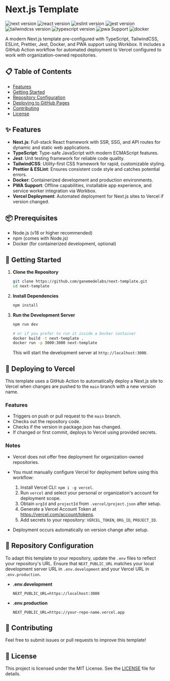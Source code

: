 # Next.js Template

![next version](https://img.shields.io/badge/next-15.3.1-000000?logo=next.js&logoColor=white)
![react version](https://img.shields.io/badge/react-19.0.0-61DAFB?logo=react&logoColor=white)
![eslint version](https://img.shields.io/badge/eslint-9-4B32C3?logo=eslint&logoColor=white)
![jest version](https://img.shields.io/badge/jest-29.7.0-C21325?logo=jest&logoColor=white)
![tailwindcss version](https://img.shields.io/badge/tailwindcss-4.1.4-06B6D4?logo=tailwindcss&logoColor=white)
![typescript version](https://img.shields.io/badge/typescript-5-3178C6?logo=typescript&logoColor=white)
![pwa Support](https://img.shields.io/badge/PWA-support-4FC08D?logo=pwa&logoColor=white)
![docker](https://img.shields.io/badge/docker-available-2496ED?logo=docker&logoColor=white)

A modern Next.js template pre-configured with TypeScript, TailwindCSS, ESLint, Prettier, Jest, Docker, and PWA support using Workbox. It includes a GitHub Action workflow for automated deployment to Vercel configured to work with organization-owned repositories.

## 📋 Table of Contents

- [Features](#-features)
- [Getting Started](#-getting-started)
- [Repository Configuration](#-repository-configuration)
- [Deploying to GitHub Pages](#-deploying-to-github-pages)
- [Contributing](#-contributing)
- [License](#-license)

## ✨ Features

- **Next.js**: Full-stack React framework with SSR, SSG, and API routes for dynamic and static web applications.
- **TypeScript**: Type-safe JavaScript with modern ECMAScript features.
- **Jest**: Unit testing framework for reliable code quality.
- **TailwindCSS**: Utility-first CSS framework for rapid, customizable styling.
- **Prettier & ESLint**: Ensures consistent code style and catches potential errors.
- **Docker**: Containerized development and production environments.
- **PWA Support**: Offline capabilities, installable app experience, and service worker integration via Workbox.
- **Vercel Deployment**: Automated deployment for Next.js sites to Vercel if version changed.

## 📦 Prerequisites

- Node.js (v18 or higher recommended)
- npm (comes with Node.js)
- Docker (for containerized development, optional)

## 🚀 Getting Started

1. **Clone the Repository**

    ```bash
    git clone https://github.com/ganemedelabs/next-template.git
    cd next-template
    ```

2. **Install Dependencies**

    ```bash
    npm install
    ```

3. **Run the Development Server**

    ```bash
    npm run dev

    # or if you prefer to run it inside a Docker container
    docker build -t next-template .
    docker run -p 3000:3000 next-template
    ```

    This will start the development server at `http://localhost:3000`.

## 🚢 Deploying to Vercel

This template uses a GitHub Action to automatically deploy a Next.js site to Vercel when changes are pushed to the `main` branch with a new version name.

### Features

- Triggers on push or pull request to the `main` branch.
- Checks out the repository code.
- Checks if the version in package.json has changed.
- If changed or first commit, deploys to Vercel using provided secrets.

### Notes

- Vercel does not offer free deployment for organization-owned repositories.
- You must manually configure Vercel for deployment before using this workflow:

    1. Install Vercel CLI: `npm i -g vercel`.
    2. Run `vercel` and select your personal or organization's account for deployment scope.
    3. Obtain `orgId` and `projectId` from `.vercel/project.json` after setup.
    4. Generate a Vercel Account Token at https://vercel.com/account/tokens.
    5. Add secrets to your repository: `VERCEL_TOKEN`, `ORG_ID`, `PROJECT_ID`.

- Deployment occurs automatically on version change after setup.

## 🔧 Repository Configuration

To adapt this template to your repository, update the `.env` files to reflect your repository's URL. Ensure that `NEXT_PUBLIC_URL` matches your local development server URL in `.env.development` and your Vercel URL in `.env.production`.

- **.env.development**

    ```env
    NEXT_PUBLIC_URL=https://localhost:3000
    ```

- **.env.production**

    ```env
    NEXT_PUBLIC_URL=https://your-repo-name.vercel.app
    ```

## 🤝 Contributing

Feel free to submit issues or pull requests to improve this template!

## 📜 License

This project is licensed under the MIT License. See the [LICENSE](LICENSE) file for details.
